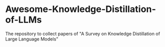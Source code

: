 # Awesome-Knowledge-Distillation-of-LLMs

The repository to collect papers of "A Survey on Knowledge Distillation of Large Language Models"

